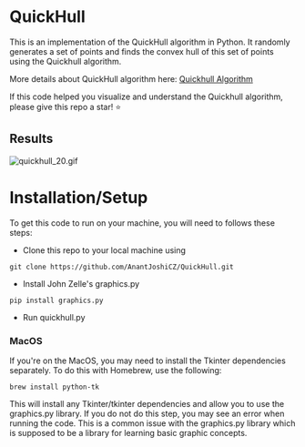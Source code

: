 # QuickHull

This is an implementation of the QuickHull algorithm in Python. It randomly generates a set of points and finds the convex hull of this set of points using the Quickhull algorithm. 

More details about QuickHull algorithm here: [Quickhull Algorithm](https://en.wikipedia.org/wiki/Quickhull) 

If this code helped you visualize and understand the Quickhull algorithm, please give this repo a star! :star:

## Results

![quickhull_20.gif](https://github.com/AnantJoshiCZ/QuickHull/blob/master/quickhull_20.gif)
# Installation/Setup

To get this code to run on your machine, you will need to follows these steps:

- Clone this repo to your local machine using 

```
git clone https://github.com/AnantJoshiCZ/QuickHull.git 
```

- Install John Zelle's graphics.py
```
pip install graphics.py
```
- Run quickhull.py
### MacOS

If you're on the MacOS, you may need to install the Tkinter dependencies separately. To do this with Homebrew, use the following:
```
brew install python-tk
```
This will install any Tkinter/tkinter dependencies and allow you to use the graphics.py library. If you do not do this step, you may see an error when running the code. This is a common issue with the graphics.py library which is supposed to be a library for learning basic graphic concepts.
